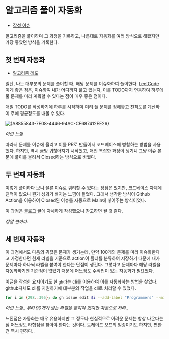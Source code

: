 # 알고리즘 풀이 자동화

- [작성 이슈](https://github.com/fkdl0048/CodeReview/issues/80)

알고리즘을 풀이하며 그 과정을 기록하고, 나름대로 자동화를 여러 방식으로 해봤지만 가장 좋았던 방식을 기록한다.

## 첫 번째 자동화

- [알고리즘 레포](https://github.com/fkdl0048/Algorithm)

일단, 나는 대부분의 문제를 풀이할 때, 해당 문제를 이슈화하여 풀이한다. [LeetCode](https://github.com/fkdl0048/Algorithm/issues/26) 이게 좋은 점은, 이슈화여 내가 어디까지 풀고 있는지, 이를 TODO까지 연동하여 하루에 풀 문제를 미리 계획할 수 있다는 점이 매우 좋은 점이다.

매일 TODO를 작성하기에 하루를 시작하며 미리 풀 문제를 정해놓고 친척도를 계산하여 주에 평균정도를 내볼 수 있다.

![{A8855843-7E08-4446-94AC-CF687412EE26}](https://github.com/user-attachments/assets/90887e43-e6e0-4f2c-8ad2-638404be08c5)

*이런 느낌*

따라서 문제를 이슈에 올리고 이를 PR로 만들어서 코드베이스에 병합하는 방법을 사용했다. 하지만, 역시 금방 귀찮아지기 시작했고, 매번 복잡한 과정이 생기니 그냥 이슈 본문에 풀이를 올려서 Closed하는 방식으로 바꿨다.

## 두 번째 자동화

이렇게 풀이하다 보니 물론 이슈로 쿼리할 수 있다는 장점은 있지만, 코드베이스 자체에 친적이 없으니 뭔가 성과가 빠지는 느낌이 들었다. 그래서 생각한 방식이 Github Action을 이용하여 Closed된 이슈를 자동으로 Main에 넣어주는 방식이었다.

이 과정은 [블로그 글](https://fkdl0048.github.io/algorithm/Algorithm_LeetCode75/)에 자세하게 작성했으니 참고하면 될 것 같다.

*정말 편하다.*

## 세 번째 자동화

이 과정에서도 다음의 귀찮은 문제가 생기는데, 만약 100개의 문제를 미리 이슈화한다고 가정한다면 현재 라벨을 기준으로 action이 폴더를 분류하여 저장하기 때문에 내가 문제마다 하나씩 라벨을 붙여야 한다는 단점이 생긴다. 그렇다고 문제마다 해당 라벨을 자동화하기엔 기준점이 없었기 때문에 어느정도 수작업이 있는 자동화가 필요했다.

이글을 작성한 요지이기도 한 `gh`라는 cli를 이용하여 이를 자동화하는 방법을 찾았다. github자체도 cli를 지원하기에 대부분의 작업을 cli로 처리할 수 있었다.

```bash
for i in {298..395}; do gh issue edit $i --add-label "Programmers" --milestone "Programmers" --repo fkdl0048/Algorithm; done
```

*이런 느낌.. 무려 90개가 넘는 라벨을 붙여야 했지만 자동으로 처리..*

느낀점은 자동화는 매우 유용하지만 그 정도나 현실적으로 어려운 문제는 항상 나온다는 점 어느정도 타협점을 찾아야 한다는 것이다. 트레이드 오프의 일종이기도 하지만, 편한건 역시 편하다..
